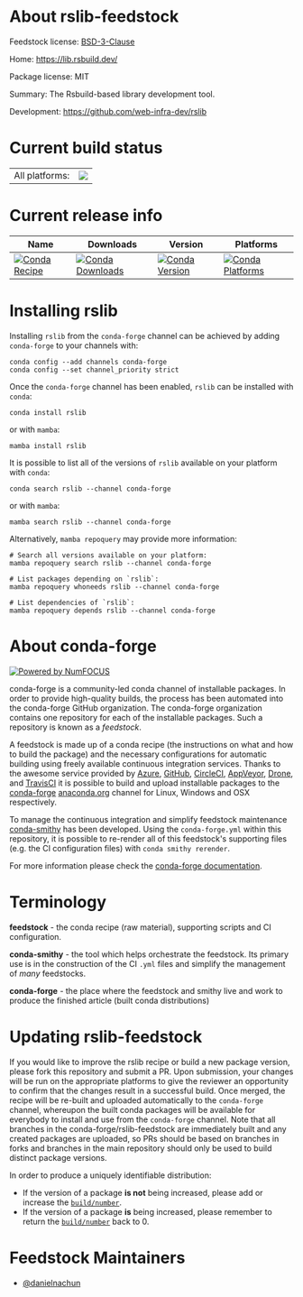 About rslib-feedstock
=====================

Feedstock license: [BSD-3-Clause](https://github.com/conda-forge/rslib-feedstock/blob/main/LICENSE.txt)

Home: https://lib.rsbuild.dev/

Package license: MIT

Summary: The Rsbuild-based library development tool.

Development: https://github.com/web-infra-dev/rslib

Current build status
====================


<table><tr><td>All platforms:</td>
    <td>
      <a href="https://dev.azure.com/conda-forge/feedstock-builds/_build/latest?definitionId=24234&branchName=main">
        <img src="https://dev.azure.com/conda-forge/feedstock-builds/_apis/build/status/rslib-feedstock?branchName=main">
      </a>
    </td>
  </tr>
</table>

Current release info
====================

| Name | Downloads | Version | Platforms |
| --- | --- | --- | --- |
| [![Conda Recipe](https://img.shields.io/badge/recipe-rslib-green.svg)](https://anaconda.org/conda-forge/rslib) | [![Conda Downloads](https://img.shields.io/conda/dn/conda-forge/rslib.svg)](https://anaconda.org/conda-forge/rslib) | [![Conda Version](https://img.shields.io/conda/vn/conda-forge/rslib.svg)](https://anaconda.org/conda-forge/rslib) | [![Conda Platforms](https://img.shields.io/conda/pn/conda-forge/rslib.svg)](https://anaconda.org/conda-forge/rslib) |

Installing rslib
================

Installing `rslib` from the `conda-forge` channel can be achieved by adding `conda-forge` to your channels with:

```
conda config --add channels conda-forge
conda config --set channel_priority strict
```

Once the `conda-forge` channel has been enabled, `rslib` can be installed with `conda`:

```
conda install rslib
```

or with `mamba`:

```
mamba install rslib
```

It is possible to list all of the versions of `rslib` available on your platform with `conda`:

```
conda search rslib --channel conda-forge
```

or with `mamba`:

```
mamba search rslib --channel conda-forge
```

Alternatively, `mamba repoquery` may provide more information:

```
# Search all versions available on your platform:
mamba repoquery search rslib --channel conda-forge

# List packages depending on `rslib`:
mamba repoquery whoneeds rslib --channel conda-forge

# List dependencies of `rslib`:
mamba repoquery depends rslib --channel conda-forge
```


About conda-forge
=================

[![Powered by
NumFOCUS](https://img.shields.io/badge/powered%20by-NumFOCUS-orange.svg?style=flat&colorA=E1523D&colorB=007D8A)](https://numfocus.org)

conda-forge is a community-led conda channel of installable packages.
In order to provide high-quality builds, the process has been automated into the
conda-forge GitHub organization. The conda-forge organization contains one repository
for each of the installable packages. Such a repository is known as a *feedstock*.

A feedstock is made up of a conda recipe (the instructions on what and how to build
the package) and the necessary configurations for automatic building using freely
available continuous integration services. Thanks to the awesome service provided by
[Azure](https://azure.microsoft.com/en-us/services/devops/), [GitHub](https://github.com/),
[CircleCI](https://circleci.com/), [AppVeyor](https://www.appveyor.com/),
[Drone](https://cloud.drone.io/welcome), and [TravisCI](https://travis-ci.com/)
it is possible to build and upload installable packages to the
[conda-forge](https://anaconda.org/conda-forge) [anaconda.org](https://anaconda.org/)
channel for Linux, Windows and OSX respectively.

To manage the continuous integration and simplify feedstock maintenance
[conda-smithy](https://github.com/conda-forge/conda-smithy) has been developed.
Using the ``conda-forge.yml`` within this repository, it is possible to re-render all of
this feedstock's supporting files (e.g. the CI configuration files) with ``conda smithy rerender``.

For more information please check the [conda-forge documentation](https://conda-forge.org/docs/).

Terminology
===========

**feedstock** - the conda recipe (raw material), supporting scripts and CI configuration.

**conda-smithy** - the tool which helps orchestrate the feedstock.
                   Its primary use is in the construction of the CI ``.yml`` files
                   and simplify the management of *many* feedstocks.

**conda-forge** - the place where the feedstock and smithy live and work to
                  produce the finished article (built conda distributions)


Updating rslib-feedstock
========================

If you would like to improve the rslib recipe or build a new
package version, please fork this repository and submit a PR. Upon submission,
your changes will be run on the appropriate platforms to give the reviewer an
opportunity to confirm that the changes result in a successful build. Once
merged, the recipe will be re-built and uploaded automatically to the
`conda-forge` channel, whereupon the built conda packages will be available for
everybody to install and use from the `conda-forge` channel.
Note that all branches in the conda-forge/rslib-feedstock are
immediately built and any created packages are uploaded, so PRs should be based
on branches in forks and branches in the main repository should only be used to
build distinct package versions.

In order to produce a uniquely identifiable distribution:
 * If the version of a package **is not** being increased, please add or increase
   the [``build/number``](https://docs.conda.io/projects/conda-build/en/latest/resources/define-metadata.html#build-number-and-string).
 * If the version of a package **is** being increased, please remember to return
   the [``build/number``](https://docs.conda.io/projects/conda-build/en/latest/resources/define-metadata.html#build-number-and-string)
   back to 0.

Feedstock Maintainers
=====================

* [@danielnachun](https://github.com/danielnachun/)

